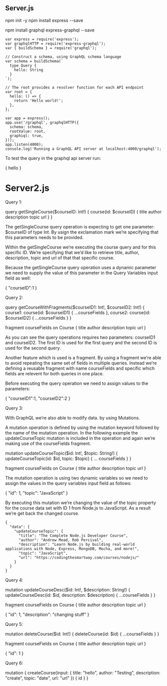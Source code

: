 ## Server.js

npm init -y
npm install express --save

npm install graphql express-graphql --save 

```
var express = require('express');
var graphqlHTTP = require('express-graphql');
var { buildSchema } = require('graphql');

// Construct a schema, using GraphQL schema language
var schema = buildSchema(`
  type Query {
    hello: String
  }
`);

// The root provides a resolver function for each API endpoint
var root = {
  hello: () => {
    return 'Hello world!';
  },
};

var app = express();
app.use('/graphql', graphqlHTTP({
  schema: schema,
  rootValue: root,
  graphiql: true,
}));
app.listen(4000);
console.log('Running a GraphQL API server at localhost:4000/graphql');

```

To test the query in the graphql api server run: 

{
  hello
}



# Server2.js

Query 1: 

query getSingleCourse($courseID: Int!) {
    course(id: $courseID) {
        title
        author
        description
        topic
        url
    }
}

The getSingleCourse query operation is expecting to get one parameter: $courseID of type Int. By usign the exclamation mark we’re specifying that this parameters needs to be provided.

Within the getSingleCourse we’re executing the course query and for this specific ID. We’re specifying that we’d like to retrieve title, author, description, topic and url of that that specific course.

Because the getSingleCourse query operation uses a dynamic parameter we need to supply the value of this parameter in the Query Variables input field as well:

{ 
    "courseID":1
}



Query 2: 

query getCourseWithFragments($courseID1: Int!, $courseID2: Int!) {
      course1: course(id: $courseID1) {
             ...courseFields
      },
      course2: course(id: $courseID2) {
            ...courseFields
      } 
}

fragment courseFields on Course {
  title
  author
  description
  topic
  url
}

As you can see the query operations requires two parameters: courseID1 and courseID2. The first ID is used for the first query and the second ID is used for the second query.

Another feature which is used is a fragment. By using a fragment we’re able to avoid repeating the same set of fields in multiple queries. Instead we’re defining a reusable fragment with name courseFields and specific which fields are relevent for both queries in one place.

Before executing the query operation we need to assign values to the parameters:

{ 
    "courseID1":1,
    "courseID2":2
}



Query 3: 

With GraphQL we’re also able to modify data. by using Mutations.

A mutation operation is defined by using the mutation keyword followed by the name of the mutation operation. In the following example the updateCourseTopic mutation is included in the operation and again we’re making use of the courseFields fragment.

mutation updateCourseTopic($id: Int!, $topic: String!) {
  updateCourseTopic(id: $id, topic: $topic) {
    ... courseFields
  }
}

fragment courseFields on Course {
  title
  author
  description
  topic
  url
}

The mutation operation is using two dynamic variables so we need to assign the values in the query variables input field as follows:

{
  "id": 1,
  "topic": "JavaScript"
}


By executing this mutation we’re changing the value of the topic property for the course data set with ID 1 from Node.js to JavaScript. As a result we’re get back the changed course.


```
{
  "data": {
    "updateCourseTopic": {
      "title": "The Complete Node.js Developer Course",
      "author": "Andrew Mead, Rob Percival",
      "description": "Learn Node.js by building real-world applications with Node, Express, MongoDB, Mocha, and more!",
      "topic": "JavaScript",
      "url": "https://codingthesmartway.com/courses/nodejs/"
    }
  }
}
```


Query 4: 

mutation updateCourseDesc($id: Int!, $description: String!) {
  updateCourseDesc(id: $id, description: $description) {
    ...courseFields
  }
}

fragment courseFields on Course {
  title
  author
  description
  topic
  url
}


{
  "id": 1,
  "description": "changing stuff"
}


Query 5: 


mutation deleteCourse($id: Int!) {
  deleteCourse(id: $id) {
    ...courseFields
  }
}

fragment courseFields on Course {
  title
  author
  description
  topic
  url
}


{
  "id": 1
}

Query 6: 

mutation {
  createCourse(input: {
        title: "hello",
        author: "Testing",
        description: "create",
        topic: "date",
        url: "url"
  }) {
    id
  }
}